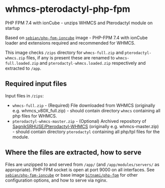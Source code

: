 # whmcs-pterodactyl-php-fpm
PHP FPM 7.4 with ionCube - unzips WHMCS and Pterodactyl module on startup

Based on [`sebian/php-fpm-ioncube`](https://hub.docker.com/r/sebian/php-fpm-ioncube) image - PHP-FPM 7.4 with ionCube loader and extensions required and recommended for WHMCS.

This image checks `/zips` directory for `whmcs-full.zip` and `pterodactyl-whmcs.zip` files, if any is present these are renamed to `whmcs-full.loaded.zip` and `pterodactyl-whmcs.loaded.zip` respectively and extracted to `/app`.

## Required input files

Input files in `/zips`:
 - `whmcs-full.zip` - (Required) File downloaded from WHMCS (originally e.g. whmcs_v80X_full.zip) - should contain directory `whmcs` containing all php files for WHMCS.
 - `pterodactyl-whmcs-master.zip` - (Optional) Archived repository of [SagnikSRHUSE/Pterodactyl-WHMCS](https://github.com/SagnikSRHUSE/Pterodactyl-WHMCS) (originally e.g. whmcs-master.zip) - should contain directory `pterodactyl` containing all php/tpl files for the module.

## Where the files are extracted, how to serve

Files are unzipped to and served from `/app/` (and `/app/modules/servers/` as appropriate). PHP-FPM socket is open at port 9000 on all interfaces. See [`sebian/php-fpm-ioncube`](https://hub.docker.com/r/sebian/php-fpm-ioncube) or base image [`bitnami/php-fpm`](https://hub.docker.com/r/bitnami/php-fpm) for other configuration options, and how to serve via nginx.

